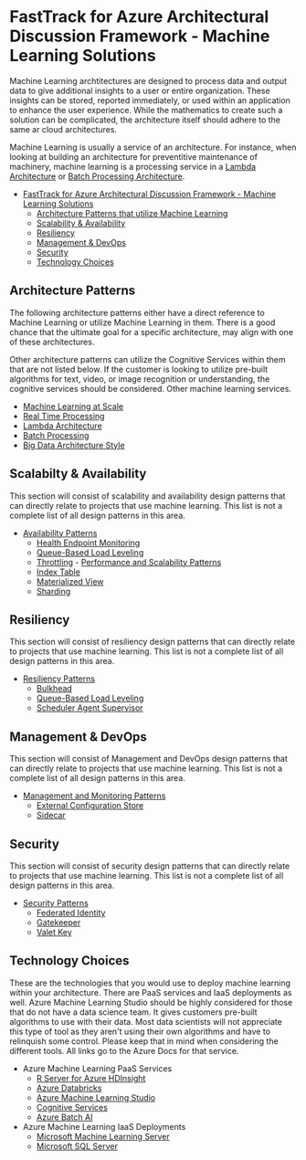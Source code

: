 # FastTrack for Azure Architectural Discussion Framework - Machine Learning Solutions

Machine Learning archtitectures are designed to process data and output data to give additional insights to a user or entire organization. These insights can be stored, reported immediately, or used within an application to enhance the user experience. While the mathematics to create such a solution can be complicated, the architecture itself should adhere to the same ar cloud architectures.

Machine Learning is usually a service of an architecture. For instance, when looking at building an architecture for preventitive maintenance of machinery, machine learning is a processing service in a [Lambda Architecture](https://docs.microsoft.com/en-us/azure/architecture/data-guide/big-data/#lambda-architecture) or [Batch Processing Architecture](https://docs.microsoft.com/en-us/azure/architecture/data-guide/big-data/batch-processing).

- [FastTrack for Azure Architectural Discussion Framework - Machine Learning Solutions](#fasttrack-for-azure-architectural-discussion-framework---machine-learning-solutions)
    - [Architecture Patterns that utilize Machine Learning](#architecture-patterns)
    - [Scalability & Availability](#scalability--availability)
    - [Resiliency](#resiliency)
    - [Management & DevOps](#management--devops)
    - [Security](#security)
    - [Technology Choices](#technology-choices)

## Architecture Patterns

The following architecture patterns either have a direct reference to Machine Learning or utilize Machine Learning in them. There is a good chance that the ultimate goal for a specific architecture, may align with one of these architectures.

Other architecture patterns can utilize the Cognitive Services within them that are not listed below. If the customer is looking to utilize pre-built algorithms for text, video, or image recognition or understanding, the cognitive services should be considered. Other machine learning services.

   - [Machine Learning at Scale](https://docs.microsoft.com/en-us/azure/architecture/data-guide/big-data/machine-learning-at-scale)
   - [Real Time Processing](https://docs.microsoft.com/en-us/azure/architecture/data-guide/big-data/real-time-processing)
   - [Lambda Architecture](https://docs.microsoft.com/en-us/azure/architecture/data-guide/big-data/#lambda-architecture)
   - [Batch Processing](https://docs.microsoft.com/en-us/azure/architecture/data-guide/big-data/batch-processing)
   - [Big Data Architecture Style](https://docs.microsoft.com/en-us/azure/architecture/data-guide/big-data/)

## Scalabilty & Availability

This section will consist of scalability and availability design patterns that can directly relate to projects that use machine learning. This list is not a complete list of all design patterns in this area.

   - [Availability Patterns](https://docs.microsoft.com/en-us/azure/architecture/patterns/category/availability)
       - [Health Endpoint Monitoring](https://docs.microsoft.com/en-us/azure/architecture/patterns/health-endpoint-monitoring)
       - [Queue-Based Load Leveling](https://docs.microsoft.com/en-us/azure/architecture/patterns/queue-based-load-leveling)
       - [Throttling](https://docs.microsoft.com/en-us/azure/architecture/patterns/throttling)
    - [Performance and Scalability Patterns](https://docs.microsoft.com/en-us/azure/architecture/patterns/category/performance-scalability)
        - [Index Table](https://docs.microsoft.com/en-us/azure/architecture/patterns/index-table)
        - [Materialized View](https://docs.microsoft.com/en-us/azure/architecture/patterns/materialized-view)
        - [Sharding](https://docs.microsoft.com/en-us/azure/architecture/patterns/sharding)

## Resiliency

This section will consist of resiliency design patterns that can directly relate to projects that use machine learning. This list is not a complete list of all design patterns in this area. 

   - [Resiliency Patterns](https://docs.microsoft.com/en-us/azure/architecture/patterns/category/resiliency)
       - [Bulkhead](https://docs.microsoft.com/en-us/azure/architecture/patterns/bulkhead)
       - [Queue-Based Load Leveling](https://docs.microsoft.com/en-us/azure/architecture/patterns/queue-based-load-leveling)
       - [Scheduler Agent Supervisor](https://docs.microsoft.com/en-us/azure/architecture/patterns/scheduler-agent-supervisor)

## Management & DevOps

This section will consist of Management and DevOps design patterns that can directly relate to projects that use machine learning. This list is not a complete list of all design patterns in this area.

   - [Management and Monitoring Patterns](https://docs.microsoft.com/en-us/azure/architecture/patterns/category/management-monitoring)
       - [External Configuration Store](https://docs.microsoft.com/en-us/azure/architecture/patterns/external-configuration-store)
       - [Sidecar](https://docs.microsoft.com/en-us/azure/architecture/patterns/sidecar)

## Security

This section will consist of security design patterns that can directly relate to projects that use machine learning. This list is not a complete list of all design patterns in this area.

   - [Security Patterns](https://docs.microsoft.com/en-us/azure/architecture/patterns/category/security)
       - [Federated Identity](https://docs.microsoft.com/en-us/azure/architecture/patterns/federated-identity)
       - [Gatekeeper](https://docs.microsoft.com/en-us/azure/architecture/patterns/gatekeeper)
       - [Valet Key](https://docs.microsoft.com/en-us/azure/architecture/patterns/valet-key)

## Technology Choices

These are the technologies that you would use to deploy machine learning within your architecture. There are PaaS services and IaaS deployments as well. Azure Machine Learning Studio should be highly considered for those  that do not have a data science team. It gives customers pre-built algorithms to use with their data. Most data scientists will not appreciate this type of tool as they aren't using their own algorithms and have to relinquish some control. Please keep that in mind when considering the different tools. All links go to the Azure Docs for that service.

   - Azure Machine Learning PaaS Services
       - [R Server for Azure HDInsight](https://docs.microsoft.com/en-us/azure/hdinsight/r-server/r-server-overview)
       - [Azure Databricks](https://docs.microsoft.com/en-us/azure/azure-databricks/)
       - [Azure Machine Learning Studio](https://docs.microsoft.com/en-us/azure/machine-learning/studio)
       - [Cognitive Services](https://docs.microsoft.com/en-us/azure/cognitive-services/)
       - [Azure Batch AI](https://docs.microsoft.com/en-us/azure/batch-ai/)
   - Azure Machine Learning IaaS Deployments
       - [Microsoft Machine Learning Server](https://docs.microsoft.com/en-us/machine-learning-server/)
       - [Microsoft SQL Server](https://docs.microsoft.com/sql/)